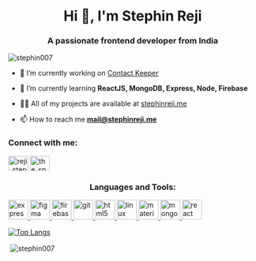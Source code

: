 <h1 align="center">Hi 👋, I'm Stephin Reji</h1>
<h3 align="center">A passionate frontend developer from India</h3>

<p align="left"> <img src="https://komarev.com/ghpvc/?username=stephin007" alt="stephin007" /> </p>

- 🔭 I’m currently working on [Contact Keeper](https://github.com/stephin007/contactKeeper)

- 🌱 I’m currently learning **ReactJS, MongoDB, Express, Node, Firebase**

- 👨‍💻 All of my projects are available at [stephinreji.me](stephinreji.me)

- 📫 How to reach me **mail@stephinreji.me**

<p align="left">
<h3 align="left">Connect with me:</h3>
<a href="https://twitter.com/reji_stephin" target="blank"><img align="center" src="https://cdn.jsdelivr.net/npm/simple-icons@3.0.1/icons/twitter.svg" alt="reji_stephin" height="30" width="40" /></a>
<a href="https://instagram.com/the_spectacled_one" target="blank"><img align="center" src="https://cdn.jsdelivr.net/npm/simple-icons@3.0.1/icons/instagram.svg" alt="the_spectacled_one" height="30" width="40" /></a>
</p>

<h3 align="center">Languages and Tools:</h3>
<p align="left"> <a href="https://expressjs.com" target="_blank"> <img src="https://devicons.github.io/devicon/devicon.git/icons/express/express-original-wordmark.svg" alt="express" width="40" height="40"/> </a> <a href="https://www.figma.com/" target="_blank"> <img src="https://www.vectorlogo.zone/logos/figma/figma-icon.svg" alt="figma" width="40" height="40"/> </a> <a href="https://firebase.google.com/" target="_blank"> <img src="https://www.vectorlogo.zone/logos/firebase/firebase-icon.svg" alt="firebase" width="40" height="40"/> </a> <a href="https://git-scm.com/" target="_blank"> <img src="https://www.vectorlogo.zone/logos/git-scm/git-scm-icon.svg" alt="git" width="40" height="40"/> </a> <a href="https://www.w3.org/html/" target="_blank"> <img src="https://devicons.github.io/devicon/devicon.git/icons/html5/html5-original-wordmark.svg" alt="html5" width="40" height="40"/> </a> <a href="https://www.linux.org/" target="_blank"> <img src="https://devicons.github.io/devicon/devicon.git/icons/linux/linux-original.svg" alt="linux" width="40" height="40"/> </a> <a href="https://materializecss.com/" target="_blank"> <img src="https://raw.githubusercontent.com/prplx/svg-logos/5585531d45d294869c4eaab4d7cf2e9c167710a9/svg/materialize.svg" alt="materialize" width="40" height="40"/> </a> <a href="https://www.mongodb.com/" target="_blank"> <img src="https://devicons.github.io/devicon/devicon.git/icons/mongodb/mongodb-original-wordmark.svg" alt="mongodb" width="40" height="40"/> </a> <a href="https://reactjs.org/" target="_blank"> <img src="https://devicons.github.io/devicon/devicon.git/icons/react/react-original-wordmark.svg" alt="react" width="40" height="40"/> </a> </p>

[![Top Langs](https://github-readme-stats.vercel.app/api/top-langs/?username=stephin007)](https://github.com/stephin007/github-readme-stats)

<p>&nbsp;<img align="center" src="https://github-readme-stats.vercel.app/api?username=stephin007&show_icons=true&count_private=true&theme=tokyonight" alt="stephin007" /></p>
